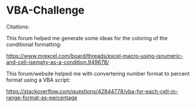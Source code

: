 # VBA-Challenge

Citations:

This forum helped me generate some ideas for the coloring of the conditional formatting:

https://www.mrexcel.com/board/threads/excel-macro-using-isnumeric-and-cell-isempty-as-a-condition.949678/

This forum/website helped me with convertering number format to percent format using a VBA script:

https://stackoverflow.com/questions/42844778/vba-for-each-cell-in-range-format-as-percentage


